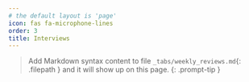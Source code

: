 ```yaml
---
# the default layout is 'page'
icon: fas fa-microphone-lines
order: 3
title: Interviews
---
```


> Add Markdown syntax content to file `_tabs/weekly_reviews.md`{: .filepath } and it will show up on this page.
{: .prompt-tip }
